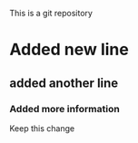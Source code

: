 This is a git repository
# Added new line
## added another line
### Added more information
Keep this change
